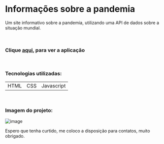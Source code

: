 <h1>Informações sobre a pandemia</h1>

<p>Um site informativo sobre a pandemia, utilizando uma API de dados sobre a situação mundial.</p>

<br>
<h3>Clique  <a href="https://marlondener.github.io/covid_site/">aqui</a>, para ver a aplicação</h3>
<br>
<h3>Tecnologias utilizadas:</h3>
<table>
  <tr>
    <td>HTML</td>
    <td>CSS</td>
    <td>Javascript</td>
  </tr>
  
</table>

<br>
<h3>Imagem do projeto:</h3>

![image](https://user-images.githubusercontent.com/70349830/115424495-24a79300-a1d5-11eb-8d90-496f705fdbf6.png)

Espero que tenha curtido, me coloco a disposição para contatos, muito obrigado.
